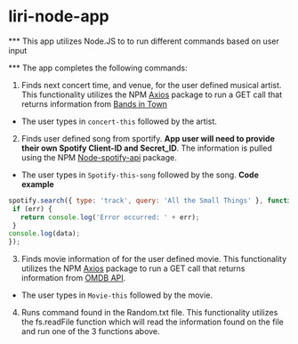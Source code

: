 # liri-node-app
*** This app utilizes Node.JS to to run different commands based on user input

*** The app completes the following commands:
1. Finds next concert time, and venue, for the user defined musical artist.  This functionality utilizes the NPM [Axios](https://www.npmjs.com/package/axios) package to run a GET call that returns information from [Bands in Town](https://www.bandsintown.com/) 
 * The user types in `concert-this` followed by the artist. 
 
2. Finds user defined song from sportify. **App user will need to provide their own Spotify Client-ID and Secret_ID**.  The information is pulled using the NPM [Node-spotify-api](https://www.npmjs.com/package/node-spotify-api) package.     
 * The user types in `Spotify-this-song` followed by the song.
  **Code example** 
 ```javascript
 spotify.search({ type: 'track', query: 'All the Small Things' }, function(err, data) {
  if (err) {
    return console.log('Error occurred: ' + err);
  }
console.log(data); 
});
```

3. Finds movie information of for the user defined movie.   This functionality utilizes the NPM [Axios](https://www.npmjs.com/package/axios) package to run a GET call that returns information from [OMDB API](http://www.omdbapi.com/).  
 * The user types in `Movie-this` followed by the movie.

4. Runs command found in the Random.txt file.  This functionality utilizes the  fs.readFile function which will read the information found on the file and run one of the 3 functions above. 

 
 
 
